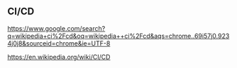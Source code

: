 ## CI/CD

https://www.google.com/search?q=wikipedia+ci%2Fcd&oq=wikipedia++ci%2Fcd&aqs=chrome..69i57j0.9234j0j8&sourceid=chrome&ie=UTF-8

https://en.wikipedia.org/wiki/CI/CD
